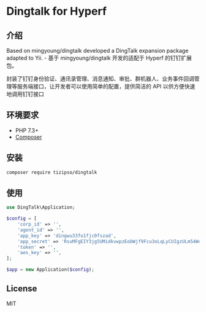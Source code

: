 # Dingtalk for Hyperf

## 介绍
Based on mingyoung/dingtalk developed a DingTalk expansion package adapted to Yii. - 基于 mingyoung/dingtalk 开发的适配于 Hyperf 的钉钉扩展包。

封装了钉钉身份验证、通讯录管理、消息通知、审批、群机器人、业务事件回调管理等服务端接口，让开发者可以使用简单的配置，提供简洁的 API 以供方便快速地调用钉钉接口

## 环境要求

- PHP 7.3+
- [Composer](https://getcomposer.org/)

## 安装

```bash
composer require tizipso/dingtalk
```

## 使用

```php
use DingTalk\Application;

$config = [
    'corp_id' => '',
    'agent_id' => '',
    'app_key' => 'dingwu33fo1fjc0fszad',
    'app_secret' => 'RsuMFgEIY3jg5UMidkvwpzEobWjf9Fcu3oLqLyCUIgzULm54WcV7j9fi3fJlUshk',
    'token' => '',
    'aes_key' => '',
];

$app = new Application($config);
```

## License

MIT